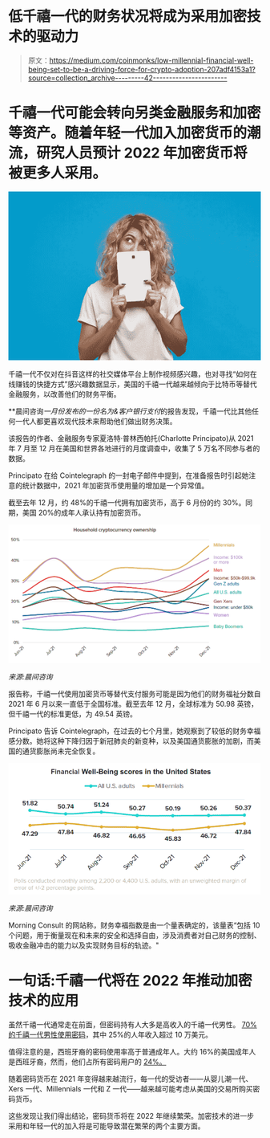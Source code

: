 # 低千禧一代的财务状况将成为采用加密技术的驱动力

> 原文：<https://medium.com/coinmonks/low-millennial-financial-well-being-set-to-be-a-driving-force-for-crypto-adoption-207adf4153a1?source=collection_archive---------42----------------------->

# 千禧一代可能会转向另类金融服务和加密等资产。随着年轻一代加入加密货币的潮流，研究人员预计 2022 年加密货币将被更多人采用。

![](img/89958d787def751cbe4aed997766245d.png)

千禧一代不仅对在抖音这样的社交媒体平台上制作视频感兴趣，也对寻找“如何在线赚钱的快捷方式”感兴趣数据显示，美国的千禧一代越来越倾向于比特币等替代金融服务，以改善他们的财务平衡。

**晨间咨询*一月份发布的一份名为&客户银行支付*的报告发现，千禧一代比其他任何一代人都更喜欢现代技术来帮助他们做出财务决策。

该报告的作者、金融服务专家夏洛特·普林西帕托(Charlotte Principato)从 2021 年 7 月至 12 月在美国和世界各地进行的月度调查中，收集了 5 万名不同参与者的数据。

Principato 在给 Cointelegraph 的一封电子邮件中提到，在准备报告时引起她注意的统计数据中，2021 年加密货币使用量的增加是一个异常值。

截至去年 12 月，约 48%的千禧一代拥有加密货币，高于 6 月份的约 30%。同期，美国 20%的成年人承认持有加密货币。

![](img/d7bda203c6d32c6eb2a80e2f682902bb.png)

*来源:晨间咨询*

报告称，千禧一代使用加密货币等替代支付服务可能是因为他们的财务福祉分数自 2021 年 6 月以来一直低于全国标准。截至去年 12 月，全球标准为 50.98 英镑，但千禧一代的标准更低，为 49.54 英镑。

Principato 告诉 Cointelegraph，在过去的七个月里，她观察到了较低的财务幸福感分数。她将这种下降归因于新冠肺炎的新变种，以及美国通货膨胀的加剧，而美国的通货膨胀尚未完全恢复。

![](img/b06cfb41fc536e42d708cf98d054ed59.png)

*来源:晨间咨询*

Morning Consult 的网站称，财务幸福指数是由一个量表确定的，该量表“包括 10 个问题，用于衡量现在和未来的安全和选择自由，涉及消费者对自己财务的控制、吸收金融冲击的能力以及实现财务目标的轨迹。"

# 一句话:千禧一代将在 2022 年推动加密技术的应用

虽然千禧一代通常走在前面，但密码持有人大多是高收入的千禧一代男性。 [70%的千禧一代男性使用密码](https://go.morningconsult.com/rs/850-TAA-511/images/220120_State_of_Consumer_Banking.pdf)，其中 25%的人年收入超过 10 万美元。

值得注意的是，西班牙裔的密码使用率高于普通成年人。大约 16%的美国成年人是西班牙裔，然而，他们占所有密码用户的 [24%。](https://www.cnbc.com/2022/02/08/-research-shows-cryptocurrency-adoption-among-hispanics-is-high.html)

随着密码货币在 2021 年变得越来越流行，每一代的受访者——从婴儿潮一代、Xers 一代、Millennials 一代和 Z 一代——越来越可能考虑从美国的交易所购买密码货币。

这些发现让我们得出结论，密码货币将在 2022 年继续繁荣。加密技术的进一步采用和年轻一代的加入将是可能导致潜在繁荣的两个主要方面。